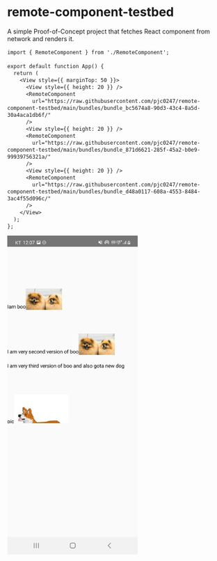 # remote-component-testbed

A simple Proof-of-Concept project that fetches React component from network and renders it.

```tsx
import { RemoteComponent } from './RemoteComponent';

export default function App() {
  return (
    <View style={{ marginTop: 50 }}>
      <View style={{ height: 20 }} />
      <RemoteComponent
        url="https://raw.githubusercontent.com/pjc0247/remote-component-testbed/main/bundles/bundle_bc5674a8-90d3-43c4-8a5d-30a4aca1db6f/"
      />
      <View style={{ height: 20 }} />
      <RemoteComponent
        url="https://raw.githubusercontent.com/pjc0247/remote-component-testbed/main/bundles/bundle_871d6621-285f-45a2-b0e9-99939756321a/"
      />
      <View style={{ height: 20 }} />
      <RemoteComponent
        url="https://raw.githubusercontent.com/pjc0247/remote-component-testbed/main/bundles/bundle_d48a0117-608a-4553-8484-3ac4f55d096c/"
      />
    </View>
  );
};
```

<img src="preview.jpg" width="300px" />
